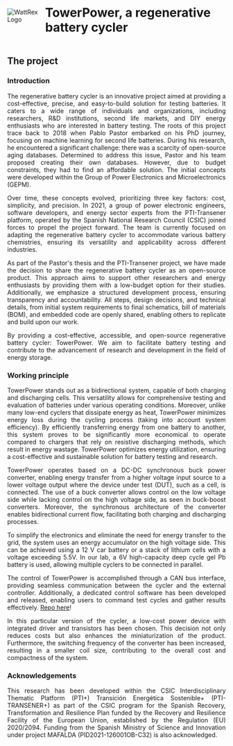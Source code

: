 <div style="display: flex; align-items: center;">
  <img src="https://avatars.githubusercontent.com/u/131867390?s=200&v=4" alt="WattRex Logo" style="float: left; margin-right: 10px;">
    <h1>TowerPower, a regenerative battery cycler</h1>
</div>

## The project

### Introduction

<p align="justify">The regenerative battery cycler is an innovative project aimed at providing a cost-effective, precise, and easy-to-build solution for testing batteries. It caters to a wide range of individuals and organizations, including researchers, R&D institutions, second life markets, and DIY energy enthusiasts who are interested in battery testing. The roots of this project trace back to 2018 when Pablo Pastor embarked on his PhD journey, focusing on machine learning for second life  batteries. During his research, he encountered a significant challenge: there was a scarcity of open-source aging databases. Determined to address this issue, Pastor and his team proposed creating  their own databases. However, due to budget constraints, they had to find an affordable solution. The initial concepts were developed within the Group of Power Electronics and Microelectronics (GEPM). </p>

<p align="justify">Over time, these concepts evolved, prioritizing three key factors: cost, simplicity, and precision. In 2021, a group of power electronic engineers, software developers, and energy sector experts from the PTI-Transener platform, operated by the Spanish National Research Council (CSIC) joined forces to propel the project forward. The team is currently focused on adapting the regenerative battery cycler to accommodate various battery chemistries, ensuring its versatility and applicability across different industries. </p>

<p align="justify">As part of the Pastor's thesis and the PTI-Transener project, we have made the decision to share the regenerative battery cycler as an open-source product. This approach aims to support other researchers and energy enthusiasts by providing them with a low-budget option for their studies. Additionally, we emphasize a structured development process, ensuring transparency and accountability. All steps, design decisions, and technical details, from initial system requirements to final schematics, bill of materials (BOM), and embedded code are openly shared, enabling others to replicate and build upon our work. </p>

<p align="justify">By providing a cost-effective, accessible, and open-source regenerative battery cycler: TowerPower. We aim to facilitate battery testing and contribute to the advancement of research and development in the field of energy storage. </p>

### Working principle

<p align="justify">TowerPower stands out as a bidirectional system, capable of both charging and discharging cells. This versatility allows for comprehensive testing and evaluation of batteries under various operating conditions. Moreover, unlike many low-end cyclers that dissipate energy as heat, TowerPower minimizes energy loss during the cycling process (taking into account system efficiency). By efficiently transferring energy from one battery to  another, this system proves to be significantly more economical to operate compared to chargers that rely on resistive discharging methods, which result in energy wastage. TowerPower optimizes energy utilization, ensuring a cost-effective and sustainable solution for battery testing and research. </p>

<p align="justify">TowerPower operates based on a DC-DC synchronous buck power converter, enabling energy transfer from a higher voltage input source to a lower voltage output where the device under test (DUT), such as a cell, is connected. The use of a buck converter allows control on the low voltage side while lacking control on the high voltage side, as seen in buck-boost converters. Moreover, the synchronous architecture of the converter enables bidirectional current flow, facilitating both charging and discharging processes. </p>

<p align="justify">To simplify the electronics and eliminate the need for energy transfer to the grid, the system uses an energy accumulator on the high voltage side. This can be achieved using a 12 V car battery or a stack of lithium cells with a voltage exceeding 5.5V. In our lab, a 6V high-capacity deep cycle gel Pb battery is used, allowing multiple cyclers to be connected in parallel. </p>

<p align="justify">The control of TowerPower is accomplished through a CAN bus interface, providing seamless communication between the cycler and the external controller. Additionally, a dedicated control software has been developed and released, enabling users to command test cycles and gather results effectively.  <a href="https://github.com/WattRex/Battery-Cyclers-Controler">Repo here</a>!</p>

<p align="justify">In this particular version of the cycler, a low-cost power device with integrated driver and transistors has been chosen. This decision not only reduces costs but also enhances the miniaturization of the product. Furthermore, the switching frequency of the converter has been increased, resulting in a smaller coil size, contributing to the overall cost and compactness of the system. </p>

### Acknowledgements
<p align="justify">This research has been developed within the CSIC Interdisciplinary Thematic Platform (PTI+) Transición Energética Sostenible+ (PTI-TRANSENER+) as part of the CSIC program for the Spanish Recovery, Transformation and Resilience Plan funded by the Recovery and Resilience Facility of the European Union, established by the Regulation (EU) 2020/2094. Funding from the Spanish Ministry of Science and Innovation under project MAFALDA (PID2021-126001OB-C32) is also acknowledged. </p>



